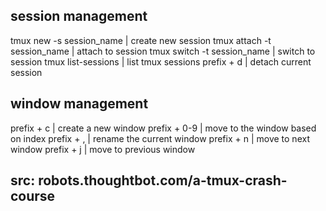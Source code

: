 session management
------------------
tmux new -s session_name    | create new session 
tmux attach -t session_name | attach to session
tmux switch -t session_name | switch to session
tmux list-sessions          | list tmux sessions
prefix + d                  | detach current session

window management
-----------------
prefix + c   | create a new window
prefix + 0-9 | move to the window based on index
prefix + ,   | rename the current window
prefix + n   | move to next window
prefix + j   | move to previous window

src: robots.thoughtbot.com/a-tmux-crash-course
----------------------------------------------
